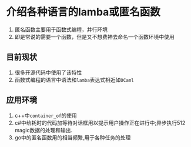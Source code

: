 # 介绍各种语言的lamba或匿名函数

1. 匿名函数主要用于函数式编程，并行环境
2. 即是常说的需要一个函数，但是又不想费神去命名一个函数环境中使用

## 目前现状

1. 很多开源代码中使用了该特性
2. 函数式编程的语言中语法和`lamba`表达式相近如`OCaml`

## 应用环境

1. c++中`container_of`的使用
2. c#中给耗时的代码加等待对话框用以提示用户操作正在进行中;异步执行512 magic数据的处理和输出.
3. go中的匿名函数用的相当频繁,用于各种任务的处理
